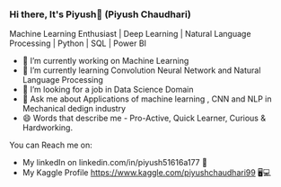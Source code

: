 ### Hi there, It's Piyush👋 (Piyush Chaudhari)

Machine Learning Enthusiast | Deep Learning | Natural Language Processing | Python | SQL | Power BI

- 🔭 I’m currently working on Machine Learning
- 🌱 I’m currently learning Convolution Neural Network and Natural Language Processing
- 👯 I’m looking for a job in Data Science Domain
- 💬 Ask me about Applications of machine learning , CNN and NLP in Mechanical dedign industry
- 😄 Words that describe me - Pro-Active, Quick Learner, Curious & Hardworking.


You can Reach me on:
  - My linkedIn on linkedin.com/in/piyush51616a177 💼
  - My Kaggle Profile https://www.kaggle.com/piyushchaudhari99 🖥💻


